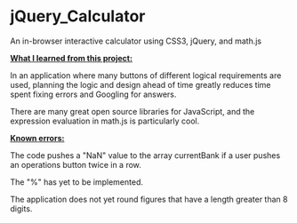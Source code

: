# jQuery_Calculator
An in-browser interactive calculator using CSS3, jQuery, and math.js


<b><u>What I learned from this project:</u></b>

In an application where many buttons of different logical requirements are used, planning the logic and design ahead of time greatly reduces time spent fixing errors and Googling for answers.

There are many great open source libraries for JavaScript, and the expression evaluation in math.js is particularly cool.

<b><u>Known errors:</u></b>

The code pushes a "NaN" value to the array currentBank if a user pushes an operations button twice in a row.

The "%" has yet to be implemented.

The application does not yet round figures that have a length greater than 8 digits.

